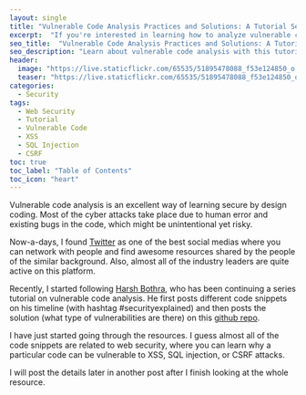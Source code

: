 ```yaml
---
layout: single
title: "Vulnerable Code Analysis Practices and Solutions: A Tutorial Series by Harsh Bothra"
excerpt:  "If you're interested in learning how to analyze vulnerable code, you'll want to check out this tutorial series by Harsh Bothra. In the series, he covers various practices and solutions for identifying and addressing security issues in code."
seo_title:  "Vulnerable Code Analysis Practices and Solutions: A Tutorial Series by Harsh Bothra"
seo_description: "Learn about vulnerable code analysis with this tutorial series by Harsh Bothra. Discover best practices and solutions for identifying and fixing security issues in code."
header:
  image: "https://live.staticflickr.com/65535/51895478088_f53e124850_o.png"
  teaser: "https://live.staticflickr.com/65535/51895478088_f53e124850_o.png"
categories:
  - Security
tags:
  - Web Security
  - Tutorial
  - Vulnerable Code
  - XSS
  - SQL Injection
  - CSRF
toc: true
toc_label: "Table of Contents"
toc_icon: "heart"
---
```



Vulnerable code analysis is an excellent way of learning secure by design coding. Most of the cyber attacks take place due to human error and existing bugs in the code, which might be unintentional yet risky.

Now-a-days, I found [Twitter](https://twitter.com/) as one of the best social medias where you can network with people and find awesome resources shared by the people of the similar background. Also, almost all of the industry leaders are quite active on this platform.
 
Recently, I started following [Harsh Bothra](https://twitter.com/harshbothra_), who has been continuing a series tutorial on vulnerable code analysis. He first posts different code snippets on his timeline (with hashtag #securityexplained) and then posts the solution (what type of vulnerabilities are there) on this [github repo](https://github.com/harsh-bothra/SecurityExplained).

I have just started going through the resources. I guess almost all of the code snippets are related to web security, where you can learn why a particular code can be vulnerable to XSS, SQL injection, or CSRF attacks.

I will post the details later in another post after I finish looking at the whole resource. 
<!--stackedit_data:
eyJoaXN0b3J5IjpbLTIwOTU5MjM1MzZdfQ==
-->